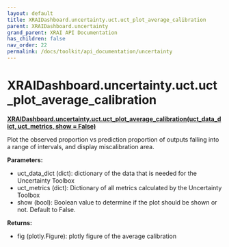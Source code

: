 ```yaml
---
layout: default
title: XRAIDashboard.uncertainty.uct.uct_plot_average_calibration
parent: XRAIDashboard.uncertainty
grand_parent: XRAI API Documentation
has_children: false
nav_order: 22
permalink: /docs/toolkit/api_documentation/uncertainty
---
```


# XRAIDashboard.uncertainty.uct.uct_plot_average_calibration
**[XRAIDashboard.uncertainty.uct.uct_plot_average_calibration(uct_data_dict, uct_metrics, show = False)](https://github.com/gaberamolete/XRAIDashboard/blob/main/uncertainty/calibration.py)**


Plot the observed proportion vs prediction proportion of outputs falling into a range of intervals, and display miscalibration area.


**Parameters:**
- uct_data_dict (dict): dictionary of the data that is needed for the Uncertainty Toolbox
- uct_metrics (dict): Dictionary of all metrics calculated by the Uncertainty Toolbox
- show (bool): Boolean value to determine if the plot should be shown or not. Default to False.

**Returns:**
- fig (plotly.Figure): plotly figure of the average calibration

